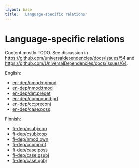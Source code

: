 ```yaml
---
layout: base
title:  'Language-specific relations'
---
```


# Language-specific relations

Content mostly TODO. See discussion in <https://github.com/universaldependencies/docs/issues/54> and
<https://github.com/UniversalDependencies/docs/issues/64>.

English:

- [en-dep/nmod:npmod]()
- [en-dep/nmod:tmod]()
- [en-dep/det:predet]()
- [en-dep/compound:prt]()
- [en-dep/cc:preconj]()
- [en-dep/case:poss]()

Finnish:

- [fi-dep/nsubj:cop]()
- [fi-dep/csubj:cop]()
- [fi-dep/nmod:own]()
- [fi-dep/ccomp:nf]()
- [fi-dep/case:poss]()
- [fi-dep/case:gsubj]()
- [fi-dep/case:gobj]()
